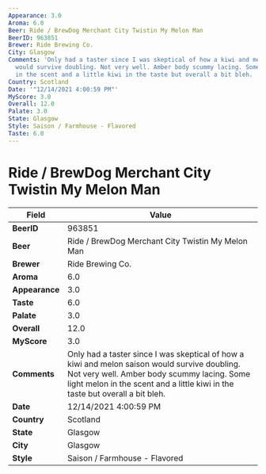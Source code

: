 ```yaml
---
Appearance: 3.0
Aroma: 6.0
Beer: Ride / BrewDog Merchant City Twistin My Melon Man
BeerID: 963851
Brewer: Ride Brewing Co.
City: Glasgow
Comments: 'Only had a taster since I was skeptical of how a kiwi and melon saison
  would survive doubling. Not very well. Amber body scummy lacing. Some light melon
  in the scent and a little kiwi in the taste but overall a bit bleh. '
Country: Scotland
Date: '"12/14/2021 4:00:59 PM"'
MyScore: 3.0
Overall: 12.0
Palate: 3.0
State: Glasgow
Style: Saison / Farmhouse - Flavored
Taste: 6.0
---
```


# Ride / BrewDog Merchant City Twistin My Melon Man

| Field         | Value |
|---------------|-------|
| **BeerID** | 963851 |
| **Beer** | Ride / BrewDog Merchant City Twistin My Melon Man |
| **Brewer** | Ride Brewing Co. |
| **Aroma** | 6.0 |
| **Appearance** | 3.0 |
| **Taste** | 6.0 |
| **Palate** | 3.0 |
| **Overall** | 12.0 |
| **MyScore** | 3.0 |
| **Comments** | Only had a taster since I was skeptical of how a kiwi and melon saison would survive doubling. Not very well. Amber body scummy lacing. Some light melon in the scent and a little kiwi in the taste but overall a bit bleh.  |
| **Date** | 12/14/2021 4:00:59 PM |
| **Country** | Scotland |
| **State** | Glasgow |
| **City** | Glasgow |
| **Style** | Saison / Farmhouse - Flavored |
